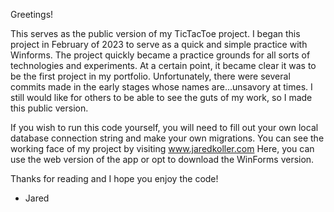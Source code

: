 Greetings!

This serves as the public version of my TicTacToe project. I began this project in February of 2023 to serve as a quick and simple practice with Winforms.
The project quickly became a practice grounds for all sorts of technologies and experiments. At a certain point, it became clear it was to be the first project in my portfolio. Unfortunately, there were 
several commits made in the early stages whose names are...unsavory at times. I still would like for others to be able to see the guts of my work, so I made this public version. 

If you wish to run this code yourself, you will need to fill out your own local database connection string and make your own migrations. You can see the working face of my project by visiting www.jaredkoller.com
Here, you can use the web version of the app or opt to download the WinForms version. 

Thanks for reading and I hope you enjoy the code!
- Jared
